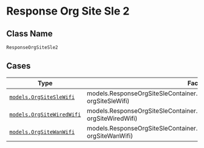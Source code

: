 
# Response Org Site Sle 2

## Class Name

`ResponseOrgSiteSle2`

## Cases

| Type | Factory Method |
|  --- | --- |
| [`models.OrgSiteSleWifi`](../../../doc/models/org-site-sle-wifi.md) | models.ResponseOrgSiteSleContainer.FromOrgSiteSleWifi(models.OrgSiteSleWifi orgSiteSleWifi) |
| [`models.OrgSiteWiredWifi`](../../../doc/models/org-site-wired-wifi.md) | models.ResponseOrgSiteSleContainer.FromOrgSiteWiredWifi(models.OrgSiteWiredWifi orgSiteWiredWifi) |
| [`models.OrgSiteWanWifi`](../../../doc/models/org-site-wan-wifi.md) | models.ResponseOrgSiteSleContainer.FromOrgSiteWanWifi(models.OrgSiteWanWifi orgSiteWanWifi) |

